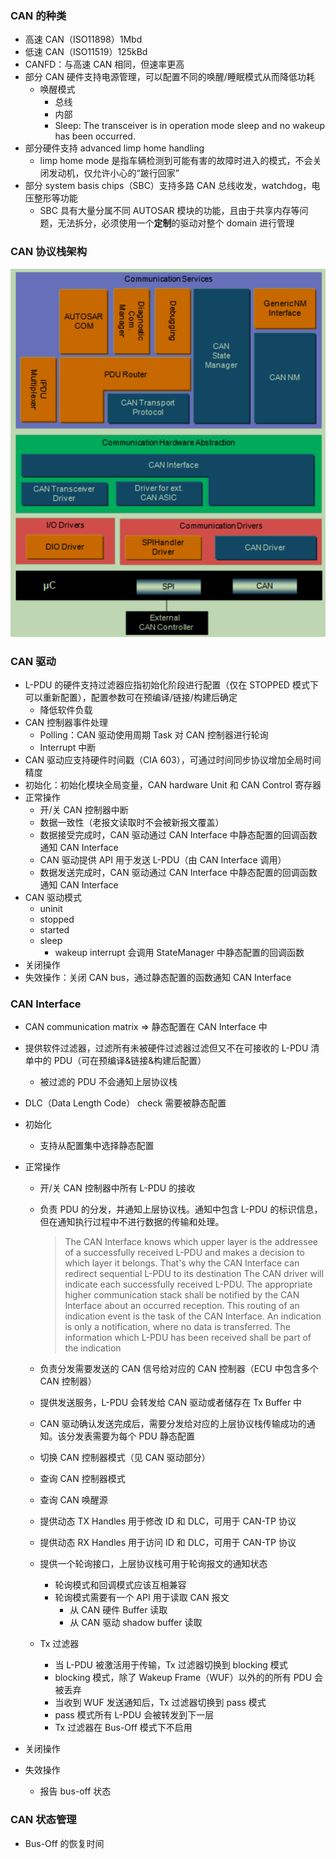 ### CAN 的种类

- 高速 CAN（ISO11898）1Mbd
- 低速 CAN（ISO11519）125kBd
- CANFD：与高速 CAN 相同，但速率更高
- 部分 CAN 硬件支持电源管理，可以配置不同的唤醒/睡眠模式从而降低功耗
  - 唤醒模式
    - 总线
    - 内部
    - Sleep: The transceiver is in operation mode sleep and no wakeup has been occurred.
- 部分硬件支持 advanced limp home handling
  - limp home mode 是指车辆检测到可能有害的故障时进入的模式，不会关闭发动机，仅允许小心的“跛行回家”
- 部分 system basis chips（SBC）支持多路 CAN 总线收发，watchdog，电压整形等功能
  - SBC 具有大量分属不同 AUTOSAR 模块的功能，且由于共享内存等问题，无法拆分，必须使用一个**定制**的驱动对整个 domain 进行管理

### CAN 协议栈架构

![image.png](images/AUTOSAR_CAN_1.png)

### CAN 驱动

- L-PDU 的硬件支持过滤器应指初始化阶段进行配置（仅在 STOPPED 模式下可以重新配置），配置参数可在预编译/链接/构建后确定
  - 降低软件负载
- CAN 控制器事件处理
  - Polling：CAN 驱动使用周期 Task 对 CAN 控制器进行轮询
  - Interrupt 中断
- CAN 驱动应支持硬件时间戳（CIA 603），可通过时间同步协议增加全局时间精度
- 初始化：初始化模块全局变量，CAN hardware Unit 和 CAN Control 寄存器
- 正常操作
  - 开/关 CAN 控制器中断
  - 数据一致性（老报文读取时不会被新报文覆盖）
  - 数据接受完成时，CAN 驱动通过 CAN Interface 中静态配置的回调函数通知 CAN Interface
  - CAN 驱动提供 API 用于发送 L-PDU（由 CAN Interface 调用）
  - 数据发送完成时，CAN 驱动通过 CAN Interface 中静态配置的回调函数通知 CAN Interface
- CAN 驱动模式
  - uninit
  - stopped
  - started
  - sleep
    - wakeup interrupt 会调用 StateManager 中静态配置的回调函数
- 关闭操作
- 失效操作：关闭 CAN bus，通过静态配置的函数通知 CAN Interface

### CAN Interface

- CAN communication matrix => 静态配置在 CAN Interface 中
- 提供软件过滤器，过滤所有未被硬件过滤器过滤但又不在可接收的 L-PDU 清单中的 PDU（可在预编译&链接&构建后配置）
  - 被过滤的 PDU 不会通知上层协议栈
- DLC（Data Length Code） check 需要被静态配置
- 初始化
  - 支持从配置集中选择静态配置
- 正常操作

  - 开/关 CAN 控制器中所有 L-PDU 的接收
  - 负责 PDU 的分发，并通知上层协议栈。通知中包含 L-PDU 的标识信息，但在通知执行过程中不进行数据的传输和处理。

    > The CAN Interface knows which upper layer is the addressee of a successfully received L-PDU and makes a decision to which layer it belongs. That's why the CAN Interface can redirect sequential L-PDU to its destination
    > The CAN driver will indicate each successfully received L-PDU. The appropriate higher communication stack shall be notified by the CAN Interface about an occurred reception. This routing of an indication event is the task of the CAN Interface. An indication is only a notification, where no data is transferred. The information which L-PDU has been received shall be part of the indication

  - 负责分发需要发送的 CAN 信号给对应的 CAN 控制器（ECU 中包含多个 CAN 控制器）
  - 提供发送服务，L-PDU 会转发给 CAN 驱动或者储存在 Tx Buffer 中
  - CAN 驱动确认发送完成后，需要分发给对应的上层协议栈传输成功的通知。该分发表需要为每个 PDU 静态配置
  - 切换 CAN 控制器模式（见 CAN 驱动部分）
  - 查询 CAN 控制器模式
  - 查询 CAN 唤醒源
  - 提供动态 TX Handles 用于修改 ID 和 DLC，可用于 CAN-TP 协议
  - 提供动态 RX Handles 用于访问 ID 和 DLC，可用于 CAN-TP 协议
  - 提供一个轮询接口，上层协议栈可用于轮询报文的通知状态
    - 轮询模式和回调模式应该互相兼容
    - 轮询模式需要有一个 API 用于读取 CAN 报文
      - 从 CAN 硬件 Buffer 读取
      - 从 CAN 驱动 shadow buffer 读取
  - Tx 过滤器
    - 当 L-PDU 被激活用于传输，Tx 过滤器切换到 blocking 模式
    - blocking 模式，除了 Wakeup Frame（WUF）以外的的所有 PDU 会被丢弃
    - 当收到 WUF 发送通知后，Tx 过滤器切换到 pass 模式
    - pass 模式所有 L-PDU 会被转发到下一层
    - Tx 过滤器在 Bus-Off 模式下不启用

- 关闭操作
- 失效操作
  - 报告 bus-off 状态

### CAN 状态管理

- Bus-Off 的恢复时间
